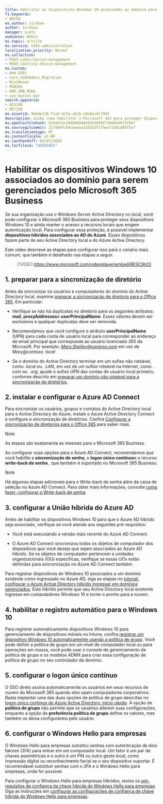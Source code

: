 ```yaml
---
title: Habilitar os dispositivos Windows 10 associados ao domínio para serem gerenciados pelo Microsoft 365 Business
f1.keywords:
- NOCSH
ms.author: sirkkuw
author: Sirkkuw
manager: scotv
audience: Admin
ms.topic: article
ms.service: o365-administration
localization_priority: Normal
ms.collection:
- M365-subscription-management
- M365-identity-device-management
ms.custom:
- Adm_O365
- Core_O365Admin_Migration
- MiniMaven
- MSB365
- OKR_SMB_M365
- seo-marvel-mar
search.appverid:
- BCS160
- MET150
ms.assetid: 9b4de218-f1ad-41fa-a61b-e9e8ac0cf993
description: Saiba como habilitar o Microsoft 365 para proteger dispositivos do Windows 10 locais associados ao Active Directory em apenas algumas etapas.
ms.openlocfilehash: 625eb7ac344b060409101d650ff30044d073f5bf
ms.sourcegitcommit: 217de0fc54cbeaea32d253f175eaf338cd85f5af
ms.translationtype: MT
ms.contentlocale: pt-BR
ms.lasthandoff: 03/07/2020
ms.locfileid: "42561451"
---
```

# <a name="enable-domain-joined-windows-10-devices-to-be-managed-by-microsoft-365-business"></a>Habilitar os dispositivos Windows 10 associados ao domínio para serem gerenciados pelo Microsoft 365 Business

Se sua organização usa o Windows Server Active Directory no local, você pode configurar o Microsoft 365 Business para proteger seus dispositivos Windows 10 e ainda manter o acesso a recursos locais que exigem autenticação local.
Para configurar essa proteção, é possível implementar **dispositivos híbridos associados ao AD do Azure**. Esses dispositivos fazem parte de seu Active Directory local e do Azure Active Directory.

Este vídeo descreve as etapas para configurar isso para o cenário mais comum, que também é detalhado nas etapas a seguir.

> [!VIDEO https://www.microsoft.com/videoplayer/embed/RE3C9hO]
  

## <a name="1-prepare-for-directory-synchronization"></a>1. preparar para a sincronização de diretório 

Antes de sincronizar os usuários e computadores do domínio do Active Directory local, examine [preparar a sincronização de diretório para o Office 365](https://docs.microsoft.com/office365/enterprise/prepare-for-directory-synchronization). Em particular:

   - Verifique se não há duplicatas no diretório para os seguintes atributos: **mail**, **proxyAddresses**e **userPrincipalName**. Esses valores devem ser exclusivos e qualquer duplicatas deve ser removida.
   
   - Recomendamos que você configure o atributo **userPrincipalName** (UPN) para cada conta de usuário local para corresponder ao endereço de email principal que corresponde ao usuário licenciado 365 da Microsoft. Por exemplo: *Mary.Shelley@contoso.com* em vez de *Mary@contoso. local*
   
   - Se o domínio do Active Directory terminar em um sufixo não roteável, como. *local* ou *. LAN*, em vez de um sufixo roteável na Internet, como *. com* ou *. org*, ajuste o sufixo UPN das contas de usuário local primeiro, conforme descrito em [preparar um domínio não roteável para a sincronização de diretórios](https://docs.microsoft.com/office365/enterprise/prepare-a-non-routable-domain-for-directory-synchronization). 

## <a name="2-install-and-configure-azure-ad-connect"></a>2. instalar e configurar o Azure AD Connect

Para sincronizar os usuários, grupos e contatos do Active Directory local para o Active Directory do Azure, instale o Azure Active Directory Connect e configure a sincronização de diretórios. Confira [Configurar a sincronização de diretórios para o Office 365](https://support.office.com/article/1b3b5318-6977-42ed-b5c7-96fa74b08846) para saber mais.

> [!NOTE]
> As etapas são exatamente as mesmas para o Microsoft 365 Business. 

Ao configurar suas opções para o Azure AD Connect, recomendamos que você habilite a **sincronização de senha**, o **logon único contínuo**e o recurso **write-back de senha** , que também é suportado no Microsoft 365 Business.

> [!NOTE]
> Há algumas etapas adicionais para o Write-back de senha além da caixa de seleção no Azure AD Connect. Para obter mais informações, consulte [como fazer: configurar o Write-back de senha](https://docs.microsoft.com/azure/active-directory/authentication/howto-sspr-writeback). 

## <a name="3-configure-hybrid-azure-ad-join"></a>3. configurar a União híbrida do Azure AD

Antes de habilitar os dispositivos Windows 10 para que o Azure AD híbrido seja associado, verifique se você atende aos seguintes pré-requisitos:

   - Você está executando a versão mais recente do Azure AD Connect.

   - O Azure AD Connect sincronizou todos os objetos de computador dos dispositivos que você deseja que sejam associados ao Azure AD híbrido. Se os objetos de computador pertencem a unidades organizacionais (OU) específicas, verifique se essas UOs estão definidas para sincronização no Azure AD Connect também.

Para registrar dispositivos do Windows 10 associados a um domínio existente como ingressado no Azure AD, siga as etapas no [tutorial: configurar o Azure Active Directory híbrido ingressar em domínios gerenciados](https://docs.microsoft.com/azure/active-directory/devices/hybrid-azuread-join-managed-domains#configure-hybrid-azure-ad-join). Este híbrido permite que seu Active Directory local existente ingresse em computadores Windows 10 e torne-o pronto para a nuvem.
    
## <a name="4-enable-automatic-enrollment-for-windows-10"></a>4. habilitar o registro automático para o Windows 10

 Para registrar automaticamente dispositivos Windows 10 para gerenciamento de dispositivos móveis no Intune, confira [registrar um dispositivo Windows 10 automaticamente usando a política de grupo](https://docs.microsoft.com/windows/client-management/mdm/enroll-a-windows-10-device-automatically-using-group-policy). Você pode definir a política de grupo em um nível de computador local ou para operações em massa, você pode usar o console de gerenciamento de política de grupo e os modelos ADMX para criar essa configuração de política de grupo no seu controlador de domínio.

## <a name="5-configure-seamless-single-sign-on"></a>5. configurar o logon único contínuo

  O SSO direto assina automaticamente os usuários em seus recursos de nuvem do Microsoft 365 quando eles usam computadores corporativos. Basta implantar uma das duas opções de política de grupo descritas no [logon único contínuo do Azure Active Directory: início rápido](https://docs.microsoft.com/azure/active-directory/hybrid/how-to-connect-sso-quick-start#step-2-enable-the-feature). A opção de **política de grupo** não permite que os usuários alterem suas configurações, enquanto a opção de **preferência política de grupo** define os valores, mas também os deixa configuráveis pelo usuário.

## <a name="6-set-up-windows-hello-for-business"></a>6. configurar o Windows Hello para empresas

 O Windows Hello para empresas substitui senhas com autenticação de dois fatores (2FA) para entrar em um computador local. Um fator é um par de chaves assimétricas e o outro é um PIN ou outro gesto local, como impressão digital ou reconhecimento facial se o seu dispositivo suportar. É recomendável substituir senhas com o 2FA e o Windows Hello para empresas, onde for possível.

Para configurar o Windows Hello para empresas híbridos, revise os [pré-requisitos de confiança da chave híbrida do Windows Hello para empresas](https://docs.microsoft.com/windows/security/identity-protection/hello-for-business/hello-hybrid-key-trust-prereqs). Siga as instruções em [configurar as configurações de confiança de chave híbrida do Windows Hello para empresas](https://docs.microsoft.com/windows/security/identity-protection/hello-for-business/hello-hybrid-key-whfb-settings). 
